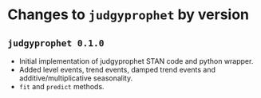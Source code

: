 # Changes to `judgyprophet` by version

## `judgyprophet 0.1.0`

* Initial implementation of judgyprophet STAN code and python wrapper.
* Added level events, trend events, damped trend events and additive/multiplicative seasonality.
* `fit` and `predict` methods.
